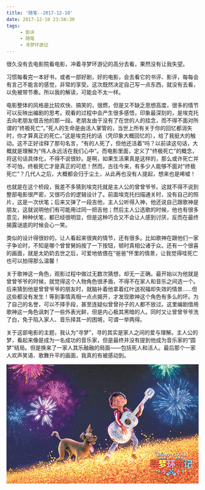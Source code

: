 ```yaml
---
title: '随笔--2017-12-10'
date: 2017-12-10 23:56:30
tags:
     - 影评
     - 随笔
     - 寻梦环游记
---
```


很久没有去电影院看电影，冲着寻梦环游记的高分去看，果然没有让我失望。

习惯每看完一本好书，或者一部好剧，好的电影，会去看它的书评、影评，每每会有言己不能言的感觉，非常的享受。这次既然决定自己写一点东西，就没有去看，以免被带节奏。所以我的解读，可能会不太一样。

电影整体的风格是比较欢快、搞笑的，很燃，但是又不缺乏思想高度，很多的情节可以反映出编剧的思考。观看的过程中会产生很多感悟，印象最深刻的，是埃克托去向老朋友借吉他的那一段。老朋友由于没有了在世的人的挂念，而不得不面对所谓的”终极死亡“。”死人的生命是由活人掌管的，当世上所有关于你的回忆都消失时，你才算真正的死亡。”这是埃克托的话（凭印象大概回忆的），给了我挺大的触动。这不正好诠释了那句名言，“有的人死了，但他还活着”吗？以前读这句话，大概就是理解为“伟人永远活在我们心中”。而电影里面，定义了“终极死亡”的概念，将这句话具体化，不得不说很妙。是啊，如果生活果真是这样的，那么或许死亡并不可怕，终极死亡才是真正的可悲！然而，古往今来，有多少人能够不面对“终极死亡”？几代人之后，大概都会归于尘土，从此再也没有人提起，想来也是唏嘘！

<!--more-->

也就是在这个桥段，我差不多猜到埃克托就是主人公的曾曾爷爷。这就不得不说到整部电影很严密，又很巧合的逻辑设计了。前面埃克托扫描通关时，没有自己的照片，这是一次伏笔；后来又弹了一段吉他，主人公听得入神，他还说自己跟歌神是朋友，这就说明他们有可能用过同一把吉他；然后主人公选歌的时候，他也有很多意见，种种伏笔，都已经很明显，但是这种巧合又不会让人感到讨厌，反而在最终揭露谜底的时候会心一笑。

类似的设计得很妙的，让人看起来很爽的情节，还有很多。比如歌神在跟他们一家子争论时，不知是哪个曾曾舅妈按了一下按钮，顿时真相公诸于众。还有一个很喜的画面，就是太奶奶去世之后，可爱地依偎在“爸爸”怀里的情景，让我觉得哇死亡也可以拍得那么温馨！

关于歌神这一角色，观影过程中做过无数次猜想，却无一正确。最开始以为他就是曾曾爷爷的时候，就觉得这个人物角色很矛盾，不得不在家人和音乐之间选一个。后来猜到他是曾曾爷爷的朋友时，就脑补着他拿着红叶送祝福却失效的情景……但这些都没有发生！等到事情真相一点点揭开，才发现歌神这个角色有多么的坏。为了自己的名誉，可以不择手段，甚至连疑似曾曾孙子的人都不放过。这里编剧借用歌神这一角色讽刺了一些外表光鲜，但是内心极其黑暗的人。同时又让曾曾爷爷洗了白，免于陷入家人、音乐择其一的困境，可谓一举两得。

关于这部电影的主题，我认为“寻梦”，寻的其实是家人之间的爱与理解。主人公的梦，看起来像是成为一名成功的音乐家，但是最终并没有提到他成为音乐家的“圆梦”结局。但是换来了一家人其乐融融的局面——包括死人和活人。最后那个一家人欢声笑语、歌舞升平的画面，我真的有被感动到。

![](2017-12-10/1.jpeg)

































